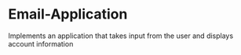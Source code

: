 # Email-Application
Implements an application that takes input from the user and displays account information
